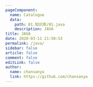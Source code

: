 ```yaml
---
pageComponent:
  name: Catalogue
  data:
    path: 01.知识库/01.java
    description: JAVA
title: JAVA
date: 2020-03-11 21:50:53
permalink: /java/
sidebar: false
article: false
comment: false
editLink: false
author:
  name: chansanya
  link: https://github.com/chansanya
---
```

